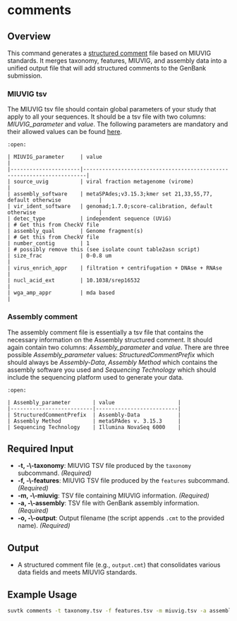 # comments

## Overview
This command generates a <a href="https://www.ncbi.nlm.nih.gov/genbank/structuredcomment/" target="_blank">structured comment</a> file based on MIUVIG standards. It merges taxonomy, features, MIUVIG, and assembly data into a unified output file that will add structured comments to the GenBank submission.

### MIUVIG tsv
The MIUVIG tsv file should contain global parameters of your study that apply to all your sequences. It should be a tsv file with two columns: *MIUVIG_parameter* and *value*. The following parameters are mandatory and their allowed values can be found [here](https://static-content.springer.com/esm/art%3A10.1038%2Fnbt.4306/MediaObjects/41587_2019_BFnbt4306_MOESM36_ESM.xlsx).

```{dropdown} Example
:open:

| MIUVIG_parameter     | value                                                                 |
|----------------------|-----------------------------------------------------------------------|
| source_uvig          | viral fraction metagenome (virome)                                    |
| assembly_software    | metaSPAdes;v3.15.3;kmer set 21,33,55,77, default otherwise            |
| vir_ident_software   | genomad;1.7.0;score-calibration, default otherwise                    |
| detec_type           | independent sequence (UViG)                                           | # Get this from CheckV file
| assembly_qual        | Genome fragment(s)                                                    | # Get this from CheckV file
| number_contig        | 1                                                                     | # possibly remove this (see isolate count table2asn script)
| size_frac            | 0-0.8 um                                                              |
| virus_enrich_appr    | filtration + centrifugation + DNAse + RNAse                           |
| nucl_acid_ext        | 10.1038/srep16532                                                     |
| wga_amp_appr         | mda based                                                             |
```

### Assembly comment
The assembly comment file is essentially a tsv file that contains the necessary information on the Assembly structured comment. It should again contain two columns: *Assembly_parameter* and *value*. There are three possible *Assembly_parameter* values: *StructuredCommentPrefix* which should always be *Assembly-Data*, *Assembly Method* which contains the assembly software you used and *Sequencing Technology* which should include the sequencing platform used to generate your data.

```{dropdown} Example
:open:

| Assembly_parameter       | value                    |
|--------------------------|--------------------------|
| StructuredCommentPrefix  | Assembly-Data            |
| Assembly Method          | metaSPAdes v. 3.15.3     |
| Sequencing Technology    | Illumina NovaSeq 6000    |
```

## Required Input
- **-t, -\\\-taxonomy**: MIUVIG TSV file produced by the `taxonomy` subcommand. *(Required)*
- **-f, -\\\-features**: MIUVIG TSV file produced by the `features` subcommand. *(Required)*
- **-m, -\\\-miuvig**: TSV file containing MIUVIG information. *(Required)*
- **-a, -\\\-assembly**: TSV file with GenBank assembly information. *(Required)*
- **-o, -\\\-output**: Output filename (the script appends `.cmt` to the provided name). *(Required)*

## Output
- A structured comment file (e.g., `output.cmt`) that consolidates various data fields and meets MIUVIG standards.

## Example Usage
```bash
suvtk comments -t taxonomy.tsv -f features.tsv -m miuvig.tsv -a assembly.tsv -o structured_comment

